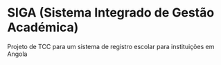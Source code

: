 # SIGA (Sistema Integrado de Gestão Académica)
Projeto de TCC para um sistema de registro escolar para instituições em Angola
